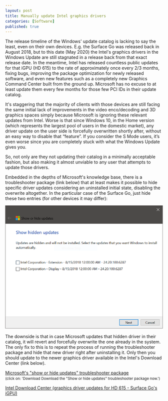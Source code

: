 ```yaml
---
layout: post
title: Manually update Intel graphics drivers
categories: [Software]
published: true
---
```


The release timeline of the Windows' update catalog is lacking to say the least, even on their own devices. E.g. the Surface Go was released back in August 2018, but to this date (May 2020) the Intel's graphics drivers in the Windows Update are still stagnated in a release back from that exact release date. In the meantime, Intel has released countless public updates for that iGPU (HD 615) to the rate of approximately once every 2/3 months, fixing bugs, improving the package optimization for newly released software, and even new features such as a completely new Graphics Command Center built from the ground up. Microsoft has no excuse to at least update them every few months for those few PCI IDs in their update catalog.

It's staggering that the majority of clients with those devices are still facing the same initial lack of improvements in the video enco/decoding and 3D graphics spaces simply because Microsoft is ignoring these relevant updates from Intel. Worse is that since Windows 10, in the Home version (which represents the largest pool of users in the domestic market), any driver update on the user side is forcefully overwritten shortly after, without an easy way to disable that “feature”. If you consider the S Mode users, it’s even worse since you are completely stuck with what the Windows Update gives you.

So, not only are they not updating their catalog in a minimally acceptable fashion, but also making it almost unviable to any user that attempts to update those drivers.

Embedded in the depths of Microsoft's knowledge base, there is a troubleshooter package (link below) that at least makes it possible to hide specific driver updates considering an uninstalled initial state, disabling the overwrite altogether. In the particular case of the Surface Go, just hide these two entries (for other devices it may differ):

![Surface Go hide update entries](/public/download/show-hide-updates.png)

The downside is that in case Microsoft updates that hidden driver in their catalog, it will revert and forcefully overwrite the one already in the system. The only fix to this is to repeat the process of running the troubleshooter package and hide that new driver right after uninstalling it. Only then you should update to the newer graphics driver available in the Intel's Download Center (link below).

[Microsoft's "show or hide updates" troubleshooter package](https://support.microsoft.com/en-us/help/3183922/how-to-temporarily-prevent-a-windows-update-from-reinstalling-in-windo)<br>
<small>(click on: 'Download Download the "Show or hide updates" troubleshooter package now.')</small>

[Intel Download Center (graphics driver updates for HD 615 - Surface Go's iGPU)](https://downloadcenter.intel.com/product/96554/Intel-HD-Graphics-615)
